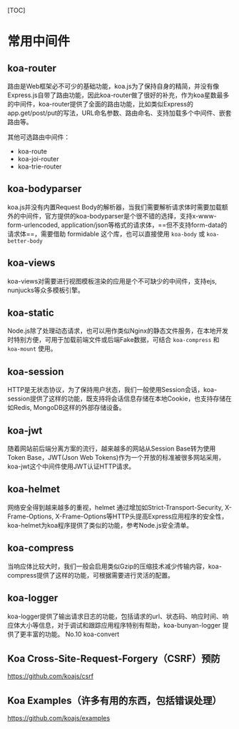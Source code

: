 [TOC]
# 常用中间件
## koa-router
路由是Web框架必不可少的基础功能，koa.js为了保持自身的精简，并没有像Express.js自带了路由功能，因此koa-router做了很好的补充，作为koa星数最多的中间件，koa-router提供了全面的路由功能，比如类似Express的app.get/post/put的写法，URL命名参数、路由命名、支持加载多个中间件、嵌套路由等。

其他可选路由中间件：
- koa-route
- koa-joi-router
- koa-trie-router

## koa-bodyparser
koa.js并没有内置Request Body的解析器，当我们需要解析请求体时需要加载额外的中间件，官方提供的koa-bodyparser是个很不错的选择，支持x-www-form-urlencoded, application/json等格式的请求体，==但不支持form-data的请求体==，需要借助 formidable 这个库，也可以直接使用 `koa-body` 或 `koa-better-body`

## koa-views
koa-views对需要进行视图模板渲染的应用是个不可缺少的中间件，支持ejs, nunjucks等众多模板引擎。

## koa-static
Node.js除了处理动态请求，也可以用作类似Nginx的静态文件服务，在本地开发时特别方便，可用于加载前端文件或后端Fake数据，可结合 `koa-compress` 和 `koa-mount` 使用。


## koa-session
HTTP是无状态协议，为了保持用户状态，我们一般使用Session会话，koa-session提供了这样的功能，既支持将会话信息存储在本地Cookie，也支持存储在如Redis, MongoDB这样的外部存储设备。

## koa-jwt
随着网站前后端分离方案的流行，越来越多的网站从Session Base转为使用Token Base，JWT(Json Web Tokens)作为一个开放的标准被很多网站采用，koa-jwt这个中间件使用JWT认证HTTP请求。

## koa-helmet
网络安全得到越来越多的重视，helmet 通过增加如Strict-Transport-Security, X-Frame-Options, X-Frame-Options等HTTP头提高Express应用程序的安全性，koa-helmet为koa程序提供了类似的功能，参考Node.js安全清单。

## koa-compress
当响应体比较大时，我们一般会启用类似Gzip的压缩技术减少传输内容，koa-compress提供了这样的功能，可根据需要进行灵活的配置。


## koa-logger
koa-logger提供了输出请求日志的功能，包括请求的url、状态码、响应时间、响应体大小等信息，对于调试和跟踪应用程序特别有帮助，koa-bunyan-logger 提供了更丰富的功能。
No.10 koa-convert

## Koa Cross-Site-Request-Forgery（CSRF）预防
https://github.com/koajs/csrf
 
## Koa Examples（许多有用的东西，包括错误处理）
https://github.com/koajs/examples